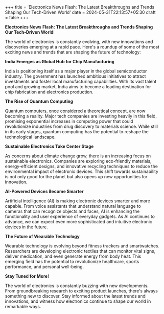 +++
title = 'Electronics News Flash: The Latest Breakthroughs and Trends Shaping Our Tech-Driven World'
date = 2024-05-31T22:13:57+05:30
draft = false
+++

<!-- # This is second.md -->

**Electronics News Flash: The Latest Breakthroughs and Trends Shaping Our Tech-Driven World**

The world of electronics is constantly evolving, with new innovations and discoveries emerging at a rapid pace. Here's a roundup of some of the most exciting news and trends that are shaping the future of technology:

**India Emerges as Global Hub for Chip Manufacturing**

India is positioning itself as a major player in the global semiconductor industry. The government has launched ambitious initiatives to attract investments and foster local manufacturing capabilities. With its vast talent pool and growing market, India aims to become a leading destination for chip fabrication and electronics production.

**The Rise of Quantum Computing**

Quantum computers, once considered a theoretical concept, are now becoming a reality. Major tech companies are investing heavily in this field, promising exponential increases in computing power that could revolutionize industries from drug discovery to materials science. While still in its early stages, quantum computing has the potential to reshape the technological landscape.

**Sustainable Electronics Take Center Stage**

As concerns about climate change grow, there is an increasing focus on sustainable electronics. Companies are exploring eco-friendly materials, energy-efficient designs, and innovative recycling techniques to reduce the environmental impact of electronic devices. This shift towards sustainability is not only good for the planet but also opens up new opportunities for innovation.

**AI-Powered Devices Become Smarter**

Artificial intelligence (AI) is making electronic devices smarter and more capable. From voice assistants that understand natural language to cameras that can recognize objects and faces, AI is enhancing the functionality and user experience of everyday gadgets. As AI continues to advance, we can expect even more sophisticated and intuitive electronic devices in the future.

**The Future of Wearable Technology**

Wearable technology is evolving beyond fitness trackers and smartwatches. Researchers are developing electronic textiles that can monitor vital signs, deliver medication, and even generate energy from body heat. This emerging field has the potential to revolutionize healthcare, sports performance, and personal well-being.

**Stay Tuned for More!**

The world of electronics is constantly buzzing with new developments. From groundbreaking research to exciting product launches, there's always something new to discover. Stay informed about the latest trends and innovations, and witness how electronics continue to shape our world in remarkable ways.
